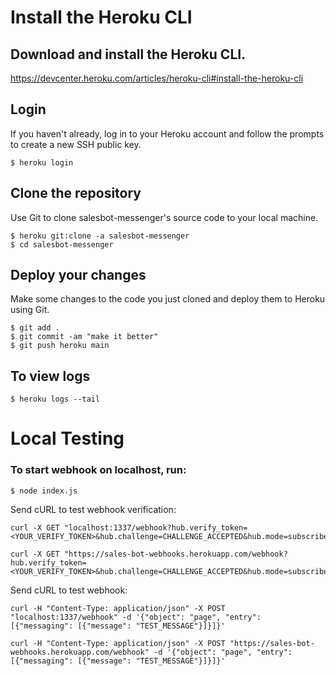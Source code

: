 # Install the Heroku CLI

## Download and install the Heroku CLI.

https://devcenter.heroku.com/articles/heroku-cli#install-the-heroku-cli

## Login

If you haven't already, log in to your Heroku account and follow the prompts to create a new SSH public key.

    $ heroku login

## Clone the repository

Use Git to clone salesbot-messenger's source code to your local machine.

    $ heroku git:clone -a salesbot-messenger
    $ cd salesbot-messenger

## Deploy your changes

Make some changes to the code you just cloned and deploy them to Heroku using Git.

    $ git add .
    $ git commit -am "make it better"
    $ git push heroku main

## To view logs

    $ heroku logs --tail

# Local Testing

### To start webhook on localhost, run:

    $ node index.js

Send cURL to test webhook verification:

    curl -X GET "localhost:1337/webhook?hub.verify_token=<YOUR_VERIFY_TOKEN>&hub.challenge=CHALLENGE_ACCEPTED&hub.mode=subscribe"

    curl -X GET "https://sales-bot-webhooks.herokuapp.com/webhook?hub.verify_token=<YOUR_VERIFY_TOKEN>&hub.challenge=CHALLENGE_ACCEPTED&hub.mode=subscribe"

Send cURL to test webhook:

    curl -H "Content-Type: application/json" -X POST "localhost:1337/webhook" -d '{"object": "page", "entry": [{"messaging": [{"message": "TEST_MESSAGE"}]}]}'

    curl -H "Content-Type: application/json" -X POST "https://sales-bot-webhooks.herokuapp.com/webhook" -d '{"object": "page", "entry": [{"messaging": [{"message": "TEST_MESSAGE"}]}]}'
